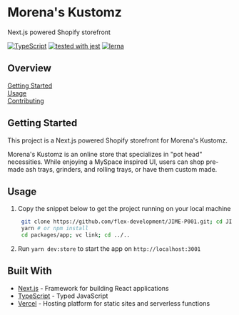 # Morena's Kustomz

Next.js powered Shopify storefront

[![TypeScript](https://badgen.net/badge/-/typescript?icon=typescript&label)](https://www.typescriptlang.org/)
[![tested with jest](https://img.shields.io/badge/tested_with-jest-99424f.svg)](https://github.com/facebook/jest)
[![lerna](https://img.shields.io/badge/maintained%20with-lerna-cc00ff.svg)](https://lerna.js.org/)

## Overview

[Getting Started](#getting-started)  
[Usage](#usage)  
[Contributing](docs/CONTRIBUTING.md)

## Getting Started

This project is a Next.js powered Shopify storefront for Morena's Kustomz.

Morena's Kustomz is an online store that specializes in "pot head" necessities.
While enjoying a MySpace inspired UI, users can shop pre-made ash trays,
grinders, and rolling trays, or have them custom made.

## Usage

1. Copy the snippet below to get the project running on your local machine

   ```zsh
    git clone https://github.com/flex-development/JIME-P001.git; cd JIME-P001;
    yarn # or npm install
    cd packages/app; vc link; cd ../..
   ```

2. Run `yarn dev:store` to start the app on `http://localhost:3001`

## Built With

- [Next.js][1] - Framework for building React applications
- [TypeScript][2] - Typed JavaScript
- [Vercel][3] - Hosting platform for static sites and serverless functions

[1]: https://nextjs.org/
[2]: https://www.typescriptlang.org/
[3]: https://vercel.com/

